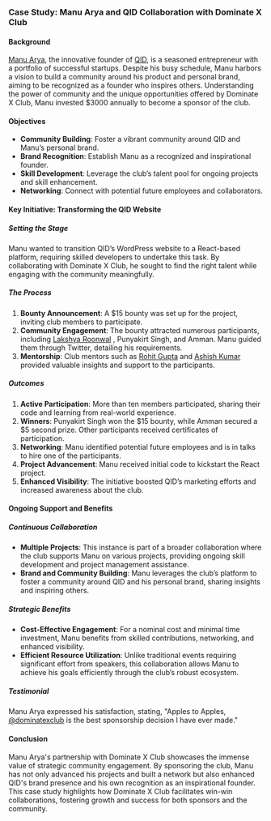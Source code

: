 ### Case Study: Manu Arya and QID Collaboration with Dominate X Club

#### Background
[Manu Arya](https://x.com/firsthumanmanu), the innovative founder of [QID](https://oneqid.com), is a seasoned entrepreneur with a portfolio of successful startups. Despite his busy schedule, Manu harbors a vision to build a community around his product and personal brand, aiming to be recognized as a founder who inspires others. Understanding the power of community and the unique opportunities offered by Dominate X Club, Manu invested $3000 annually to become a sponsor of the club.

#### Objectives
- **Community Building**: Foster a vibrant community around QID and Manu’s personal brand.
- **Brand Recognition**: Establish Manu as a recognized and inspirational founder.
- **Skill Development**: Leverage the club’s talent pool for ongoing projects and skill enhancement.
- **Networking**: Connect with potential future employees and collaborators.

#### Key Initiative: Transforming the QID Website

##### Setting the Stage
Manu wanted to transition QID’s WordPress website to a React-based platform, requiring skilled developers to undertake this task. By collaborating with Dominate X Club, he sought to find the right talent while engaging with the community meaningfully.

##### The Process
1. **Bounty Announcement**: A $15 bounty was set up for the project, inviting club members to participate.
2. **Community Engagement**: The bounty attracted numerous participants, including [Lakshya Roonwal](https://x.com/lakshyaroonwal) , Punyakirt Singh, and Amman. Manu guided them through Twitter, detailing his requirements.
3. **Mentorship**: Club mentors such as [Rohit Gupta](https://x.com/whyrohitwhy)  and [Ashish Kumar](https://x.com/codewithashish) provided valuable insights and support to the participants.

##### Outcomes
1. **Active Participation**: More than ten members participated, sharing their code and learning from real-world experience.
2. **Winners**: Punyakirt Singh won the $15 bounty, while Amman secured a $5 second prize. Other participants received certificates of participation.
3. **Networking**: Manu identified potential future employees and is in talks to hire one of the participants.
4. **Project Advancement**: Manu received initial code to kickstart the React project.
5. **Enhanced Visibility**: The initiative boosted QID’s marketing efforts and increased awareness about the club.

#### Ongoing Support and Benefits

##### Continuous Collaboration
- **Multiple Projects**: This instance is part of a broader collaboration where the club supports Manu on various projects, providing ongoing skill development and project management assistance.
- **Brand and Community Building**: Manu leverages the club’s platform to foster a community around QID and his personal brand, sharing insights and inspiring others.

##### Strategic Benefits
- **Cost-Effective Engagement**: For a nominal cost and minimal time investment, Manu benefits from skilled contributions, networking, and enhanced visibility.
- **Efficient Resource Utilization**: Unlike traditional events requiring significant effort from speakers, this collaboration allows Manu to achieve his goals efficiently through the club’s robust ecosystem.

##### Testimonial
Manu Arya expressed his satisfaction, stating, "Apples to Apples, [@dominatexclub](https://x.com/dominatexclub)  is the best sponsorship decision I have ever made."

#### Conclusion
Manu Arya's partnership with Dominate X Club showcases the immense value of strategic community engagement. By sponsoring the club, Manu has not only advanced his projects and built a network but also enhanced QID's brand presence and his own recognition as an inspirational founder. This case study highlights how Dominate X Club facilitates win-win collaborations, fostering growth and success for both sponsors and the community.
